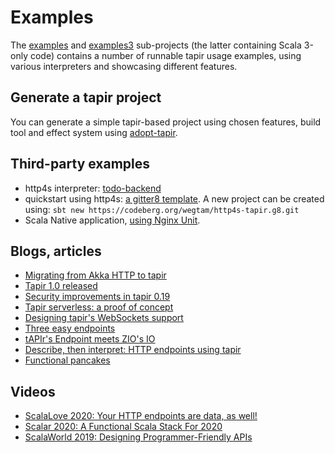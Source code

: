 # Examples

The [examples](https://github.com/softwaremill/tapir/tree/master/examples/src/main/scala/sttp/tapir/examples) and [examples3](https://github.com/softwaremill/tapir/tree/master/examples3/src/main/scala/sttp/tapir/examples3) sub-projects (the latter containing Scala 3-only code) contains a number of runnable tapir usage examples, using various interpreters and showcasing different features.

## Generate a tapir project

You can generate a simple tapir-based project using chosen features, build tool and effect system using [adopt-tapir](https://adopt-tapir.softwaremill.com).

## Third-party examples

* http4s interpreter: [todo-backend](https://github.com/lolgab/snunit-tapir-example)
* quickstart using http4s: [a gitter8 template](https://codeberg.org/wegtam/http4s-tapir.g8). A new project can be created using: `sbt new https://codeberg.org/wegtam/http4s-tapir.g8.git`
* Scala Native application, [using Nginx Unit](https://github.com/lolgab/snunit-tapir-example).

## Blogs, articles

* [Migrating from Akka HTTP to tapir](https://softwaremill.com/migrating-from-akka-http-to-tapir/)
* [Tapir 1.0 released](https://softwaremill.com/tapir-1-0-released/)
* [Security improvements in tapir 0.19](https://softwaremill.com/security-improvements-in-tapir-0-19/)
* [Tapir serverless: a proof of concept](https://blog.softwaremill.com/tapir-serverless-a-proof-of-concept-6b8c9de4d396)
* [Designing tapir's WebSockets support](https://blog.softwaremill.com/designing-tapirs-websockets-support-ff1573166368)
* [Three easy endpoints](https://blog.softwaremill.com/three-easy-endpoints-a6cbd52b0a6e)
* [tAPIr's Endpoint meets ZIO's IO](https://blog.softwaremill.com/tapirs-endpoint-meets-zio-s-io-3278099c5e10)
* [Describe, then interpret: HTTP endpoints using tapir](https://blog.softwaremill.com/describe-then-interpret-http-endpoints-using-tapir-ac139ba565b0)
* [Functional pancakes](https://blog.softwaremill.com/functional-pancakes-cf70023f0dcb)

## Videos

* [ScalaLove 2020: Your HTTP endpoints are data, as well!](https://www.youtube.com/watch?v=yuQNgZgSFIc&t=944s)
* [Scalar 2020: A Functional Scala Stack For 2020](https://www.youtube.com/watch?v=DGlkap5kzGU)
* [ScalaWorld 2019: Designing Programmer-Friendly APIs](https://www.youtube.com/watch?v=I3loMuHnYqw)
